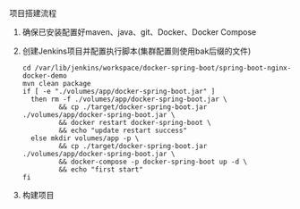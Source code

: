 项目搭建流程
1. 确保已安装配置好maven、java、git、Docker、Docker Compose
2. 创建Jenkins项目并配置执行脚本(集群配置则使用bak后缀的文件)

       cd /var/lib/jenkins/workspace/docker-spring-boot/spring-boot-nginx-docker-demo
       mvn clean package
       if [ -e "./volumes/app/docker-spring-boot.jar" ]
         then rm -f ./volumes/app/docker-spring-boot.jar \
                && cp ./target/docker-spring-boot.jar ./volumes/app/docker-spring-boot.jar \
                && docker restart docker-spring-boot \
                && echo "update restart success"
         else mkdir volumes/app -p \
                && cp ./target/docker-spring-boot.jar ./volumes/app/docker-spring-boot.jar \
                && docker-compose -p docker-spring-boot up -d \
                && echo "first start"
       fi
3. 构建项目
